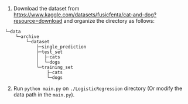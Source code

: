 1. Download the dataset from https://www.kaggle.com/datasets/fusicfenta/cat-and-dog?resource=download and organize the directory as follows:

```plain text
└─data
    └─archive
        └─dataset
            ├─single_prediction
            ├─test_set
            │  ├─cats
            │  └─dogs
            └─training_set
                ├─cats
                └─dogs
```

2. Run `python main.py` on `./LogisticRegression` directory (Or modify the data path in the `main.py`).
